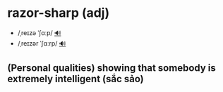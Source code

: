 # razor-sharp (adj)

- /ˌreɪzə ˈʃɑːp/ [🔊](https://www.oxfordlearnersdictionaries.com/media/english/uk_pron/r/raz/razor/razor_sharp_1_gb_1.mp3)
- /ˌreɪzər ˈʃɑːrp/ [🔊](https://www.oxfordlearnersdictionaries.com/media/english/us_pron/r/raz/razor/razor_sharp_1_us_1.mp3)

## (Personal qualities) showing that somebody is extremely intelligent (sắc sảo)